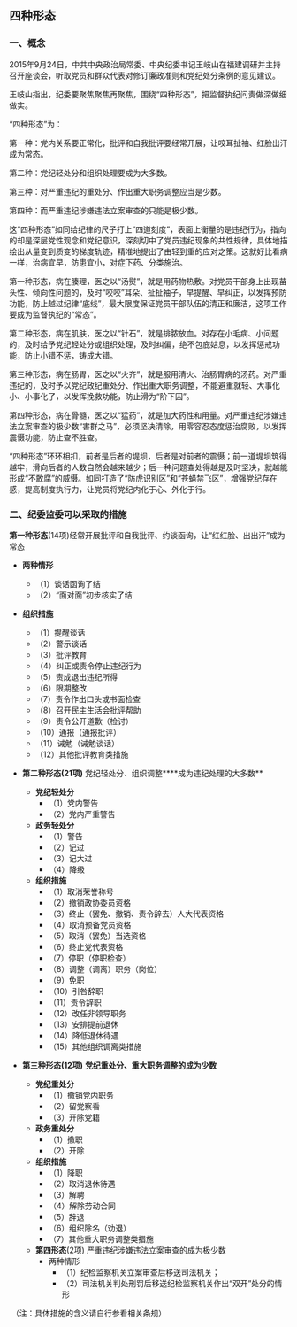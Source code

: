 ## 四种形态



### 一、概念

2015年9月24日，中共中央政治局常委、中央纪委书记王岐山在福建调研并主持召开座谈会，听取党员和群众代表对修订廉政准则和党纪处分条例的意见建议。

王岐山指出，纪委要聚焦聚焦再聚焦，围绕“四种形态”，把监督执纪问责做深做细做实。

“四种形态”为：

第一种：党内关系要正常化，批评和自我批评要经常开展，让咬耳扯袖、红脸出汗成为常态。

第二种：党纪轻处分和组织处理要成为大多数。

第三种：对严重违纪的重处分、作出重大职务调整应当是少数。

第四种：而严重违纪涉嫌违法立案审查的只能是极少数。

这“四种形态”如同给纪律的尺子打上“四道刻度”，表面上衡量的是违纪行为，指向的却是深层党性观念和党纪意识，深刻切中了党员违纪现象的共性规律，具体地描绘出从量变到质变的梯度轨迹，精准地提出了由轻到重的应对之策。这就好比看病一样，治病宜早，防患宜小，对症下药、分类施治。

第一种形态，病在腠理，医之以“汤熨”，就是用药物热敷。对党员干部身上出现苗头性、倾向性问题的，及时“咬咬”耳朵、扯扯袖子，早提醒、早纠正，以发挥预防功能，防止越过纪律“底线”，最大限度保证党员干部队伍的清正和廉洁，这项工作要成为监督执纪的“常态”。

第二种形态，病在肌肤，医之以“针石”，就是排脓放血。对存在小毛病、小问题的，及时给予党纪轻处分或组织处理，及时纠偏，绝不包庇姑息，以发挥惩戒功能，防止小错不惩，铸成大错。

第三种形态，病在肠胃，医之以“火齐”，就是服用清火、治肠胃病的汤药。对严重违纪的，及时予以党纪政纪重处分、作出重大职务调整，不能避重就轻、大事化小、小事化了，以发挥挽救功能，防止滑为“阶下囚”。

第四种形态，病在骨髓，医之以“猛药”，就是加大药性和用量。对严重违纪涉嫌违法立案审查的极少数“害群之马”，必须坚决清除，用零容忍态度惩治腐败，以发挥震慑功能，防止查不胜查。

“四种形态”环环相扣，前者是后者的堤坝，后者是对前者的震慑；前一道堤坝筑得越牢，滑向后者的人数自然会越来越少；后一种问题查处得越是及时坚决，就越能形成“不敢腐”的威慑。如同打造了“防虎识别区”和“苍蝇禁飞区”，增强党纪存在感，提高制度执行力，让党员将党纪内化于心、外化于行。

### 二、纪委监委可以采取的措施



**第一种形态**(14项)经常开展批评和自我批评、约谈函询，让“红红脸、出出汗”成为常态

- **两种情形**
  - （1）谈话函询了结
  - （2）“面对面”初步核实了结
- **组织措施**
  - （1）提醒谈话
  - （2）警示谈话
  - （3）批评教育
  - （4）纠正或责令停止违纪行为
  - （5）责成退出违纪所得
  - （6）限期整改
  - （7）责令作出口头或书面检查
  - （8）召开民主生活会批评帮助
  - （9）责令公开道歉（检讨）
  - （10）通报（通报批评）
  - （11）诫勉（诫勉谈话）
  - （12）其他批评教育类措施

- **第二种形态(21项)**    党纪轻处分、组织调整****成为违纪处理的大多数**
  - **党纪轻处分**
    - （1）党内警告
    - （2）党内严重警告
  - **政务轻处分**
    - （1）警告
    - （2）记过
    - （3）记大过  
    - （4）降级
  - **组织措施**
    - （1）取消荣誉称号
    - （2）撤销政协委员资格
    - （3）终止（罢免、撤销、责令辞去）人大代表资格
    - （4）取消预备党员资格
    - （5）取消（罢免）当选资格
    - （6）终止党代表资格
    - （7）停职（停职检查）
    - （8）调整（调离）职务（岗位）
    - （9）免职
    - （10）引咎辞职
    - （11）责令辞职
    - （12）改任非领导职务
    - （13）安排提前退休
    - （14）降低退休待遇
    - （15）其他组织调离类措施
- **第三种形态(12项)**  **党纪重处分、重大职务调整的成为少数**
  - **党纪重处分**  
    - （1）撤销党内职务
    - （2）留党察看
    - （3）开除党籍
  - **政务重处分**
    - （1）撤职
    - （2）开除
  - **组织措施**
    - （1）降职
    - （2）取消退休待遇
    - （3）解聘
    - （4）解除劳动合同
    - （5）辞退
    - （6）组织除名（劝退）
    - （7）其他重大职务调整类措施
  - **第四形态**(2项)  严重违纪涉嫌违法立案审查的成为极少数
    - 两种情形
      - （1）纪检监察机关立案审查后移送司法机关；
      - （2）司法机关判处刑罚后移送纪检监察机关作出“双开”处分的情形

​                                               （注：具体措施的含义请自行参看相关条规）



